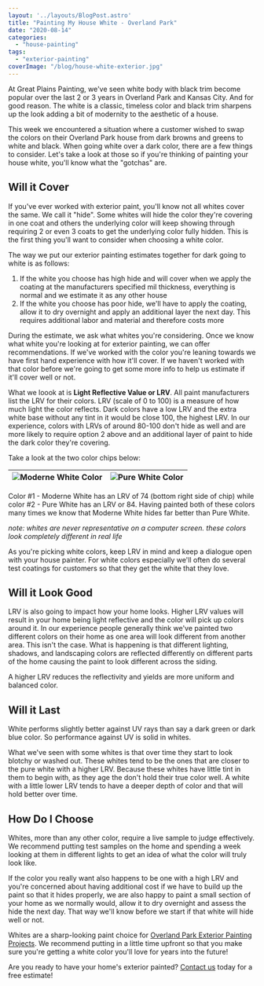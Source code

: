 ```yaml
---
layout: '../layouts/BlogPost.astro'
title: "Painting My House White - Overland Park"
date: "2020-08-14"
categories: 
  - "house-painting"
tags: 
  - "exterior-painting"
coverImage: "/blog/house-white-exterior.jpg"
---
```


At Great Plains Painting, we've seen white body with black trim become popular over the last 2 or 3 years in Overland Park and Kansas City. And for good reason. The white is a classic, timeless color and black trim sharpens up the look adding a bit of modernity to the aesthetic of a house.

This week we encountered a situation where a customer wished to swap the colors on their Overland Park house from dark browns and greens to white and black. When going white over a dark color, there are a few things to consider. Let's take a look at those so if you're thinking of painting your house white, you'll know what the "gotchas" are.

## Will it Cover

If you've ever worked with exterior paint, you'll know not all whites cover the same. We call it "hide". Some whites will hide the color they're covering in one coat and others the underlying color will keep showing through requiring 2 or even 3 coats to get the underlying color fully hidden. This is the first thing you'll want to consider when choosing a white color.

The way we put our exterior painting estimates together for dark going to white is as follows:

1. If the white you choose has high hide and will cover when we apply the coating at the manufacturers specified mil thickness, everything is normal and we estimate it as any other house
2. If the white you choose has poor hide, we'll have to apply the coating, allow it to dry overnight and apply an additional layer the next day. This requires additional labor and material and therefore costs more

During the estimate, we ask what whites you're considering. Once we know what white you're looking at for exterior painting, we can offer recommendations. If we've worked with the color you're leaning towards we have first hand experience with how it'll cover. If we haven't worked with that color before we're going to get some more info to help us estimate if it'll cover well or not.

What we loook at is **Light Reflective Value or LRV**. All paint manufacturers list the LRV for their colors. LRV (scale of 0 to 100) is a measure of how much light the color reflects. Dark colors have a low LRV and the extra white base without any tint in it would be close 100, the highest LRV. In our experience, colors with LRVs of around 80-100 don't hide as well and are more likely to require option 2 above and an additional layer of paint to hide the dark color they're covering.

Take a look at the two color chips below:

| ![Moderne White Color](/blog/images/Screen-Shot-2020-08-12-at-7.52.25-AM.png) | ![Pure White Color](/blog/images/Screen-Shot-2020-08-12-at-7.52.47-AM.png) |
| --- | --- |

Color #1 - Moderne White has an LRV of 74 (bottom right side of chip) while color #2 - Pure White has an LRV or 84. Having painted both of these colors many times we know that Moderne White hides far better than Pure White.

_note: whites are never representative on a computer screen. these colors look completely different in real life_

As you're picking white colors, keep LRV in mind and keep a dialogue open with your house painter. For white colors especially we'll often do several test coatings for customers so that they get the white that they love.

## Will it Look Good

LRV is also going to impact how your home looks. Higher LRV values will result in your home being light reflective and the color will pick up colors around it. In our experience people generally think we've painted two different colors on their home as one area will look different from another area. This isn't the case. What is happening is that different lighting, shadows, and landscaping colors are reflected differently on different parts of the home causing the paint to look different across the siding.

A higher LRV reduces the reflectivity and yields are more uniform and balanced color.

## Will it Last

White performs slightly better against UV rays than say a dark green or dark blue color. So performance against UV is solid in whites.

What we've seen with some whites is that over time they start to look blotchy or washed out. These whites tend to be the ones that are closer to the pure white with a higher LRV. Because these whites have little tint in them to begin with, as they age the don't hold their true color well. A white with a little lower LRV tends to have a deeper depth of color and that will hold better over time.

## How Do I Choose

Whites, more than any other color, require a live sample to judge effectively. We recommend putting test samples on the home and spending a week looking at them in different lights to get an idea of what the color will truly look like.

If the color you really want also happens to be one with a high LRV and you're concerned about having additional cost if we have to build up the paint so that it hides properly, we are also happy to paint a small section of your home as we normally would, allow it to dry overnight and assess the hide the next day. That way we'll know before we start if that white will hide well or not.

Whites are a sharp-looking paint choice for [Overland Park Exterior Painting Projects](https://greatplainspaintingkc.com/exterior-painting-kansas-city/). We recommend putting in a little time upfront so that you make sure you're getting a white color you'll love for years into the future!

Are you ready to have your home's exterior painted? [Contact us](https://greatplainspaintingkc.com/contact/) today for a free estimate!
